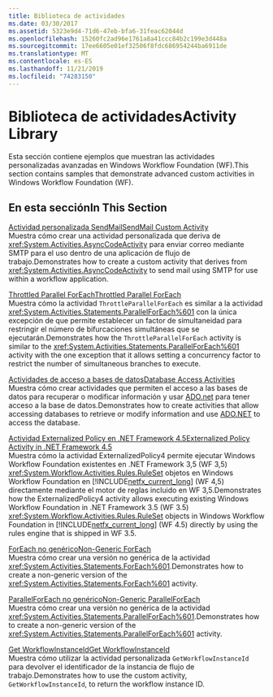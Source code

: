 ```yaml
---
title: Biblioteca de actividades
ms.date: 03/30/2017
ms.assetid: 5323e9d4-71d6-47eb-bfa6-31feac62044d
ms.openlocfilehash: 15260fc2ad96e1761a8a41ccc84b2c199e3d448a
ms.sourcegitcommit: 17ee6605e01ef32506f8fdc686954244ba6911de
ms.translationtype: MT
ms.contentlocale: es-ES
ms.lasthandoff: 11/21/2019
ms.locfileid: "74283150"
---
```

# <a name="activity-library"></a><span data-ttu-id="dad96-102">Biblioteca de actividades</span><span class="sxs-lookup"><span data-stu-id="dad96-102">Activity Library</span></span>
<span data-ttu-id="dad96-103">Esta sección contiene ejemplos que muestran las actividades personalizadas avanzadas en Windows Workflow Foundation (WF).</span><span class="sxs-lookup"><span data-stu-id="dad96-103">This section contains samples that demonstrate advanced custom activities in Windows Workflow Foundation (WF).</span></span>  
  
## <a name="in-this-section"></a><span data-ttu-id="dad96-104">En esta sección</span><span class="sxs-lookup"><span data-stu-id="dad96-104">In This Section</span></span>

 [<span data-ttu-id="dad96-105">Actividad personalizada SendMail</span><span class="sxs-lookup"><span data-stu-id="dad96-105">SendMail Custom Activity</span></span>](sendmail-custom-activity.md)  
 <span data-ttu-id="dad96-106">Muestra cómo crear una actividad personalizada que deriva de <xref:System.Activities.AsyncCodeActivity> para enviar correo mediante SMTP para el uso dentro de una aplicación de flujo de trabajo.</span><span class="sxs-lookup"><span data-stu-id="dad96-106">Demonstrates how to create a custom activity that derives from <xref:System.Activities.AsyncCodeActivity> to send mail using SMTP for use within a workflow application.</span></span>  
  
 [<span data-ttu-id="dad96-107">Throttled Parallel ForEach</span><span class="sxs-lookup"><span data-stu-id="dad96-107">Throttled Parallel ForEach</span></span>](throttled-parallel-foreach.md)  
 <span data-ttu-id="dad96-108">Muestra cómo la actividad `ThrottleParallelForEach` es similar a la actividad <xref:System.Activities.Statements.ParallelForEach%601> con la única excepción de que permite establecer un factor de simultaneidad para restringir el número de bifurcaciones simultáneas que se ejecutarán.</span><span class="sxs-lookup"><span data-stu-id="dad96-108">Demonstrates how the `ThrottleParallelForEach` activity is similar to the <xref:System.Activities.Statements.ParallelForEach%601> activity with the one exception that it allows setting a concurrency factor to restrict the number of simultaneous branches to execute.</span></span>
  
 [<span data-ttu-id="dad96-109">Actividades de acceso a bases de datos</span><span class="sxs-lookup"><span data-stu-id="dad96-109">Database Access Activities</span></span>](database-access-activities.md)  
 <span data-ttu-id="dad96-110">Muestra cómo crear actividades que permiten el acceso a las bases de datos para recuperar o modificar información y usar [ADO.net](https://go.microsoft.com/fwlink/?LinkId=166081) para tener acceso a la base de datos.</span><span class="sxs-lookup"><span data-stu-id="dad96-110">Demonstrates how to create activities that allow accessing databases to retrieve or modify information and use [ADO.NET](https://go.microsoft.com/fwlink/?LinkId=166081) to access the database.</span></span>  
  
 [<span data-ttu-id="dad96-111">Actividad Externalized Policy en .NET Framework 4.5</span><span class="sxs-lookup"><span data-stu-id="dad96-111">Externalized Policy Activity in .NET Framework 4.5</span></span>](externalized-policy-activity-in-net-framework-4-5.md)  
 <span data-ttu-id="dad96-112">Muestra cómo la actividad ExternalizedPolicy4 permite ejecutar Windows Workflow Foundation existentes en .NET Framework 3,5 (WF 3,5) <xref:System.Workflow.Activities.Rules.RuleSet> objetos en Windows Workflow Foundation en [!INCLUDE[netfx_current_long](../../../../includes/netfx-current-long-md.md)] (WF 4,5) directamente mediante el motor de reglas incluido en WF 3,5.</span><span class="sxs-lookup"><span data-stu-id="dad96-112">Demonstrates how the ExternalizedPolicy4 activity allows executing existing Windows Workflow Foundation in .NET Framework 3.5 (WF 3.5) <xref:System.Workflow.Activities.Rules.RuleSet> objects in Windows Workflow Foundation in [!INCLUDE[netfx_current_long](../../../../includes/netfx-current-long-md.md)] (WF 4.5) directly by using the rules engine that is shipped in WF 3.5.</span></span> 
  
 [<span data-ttu-id="dad96-113">ForEach no genérico</span><span class="sxs-lookup"><span data-stu-id="dad96-113">Non-Generic ForEach</span></span>](non-generic-foreach.md)  
 <span data-ttu-id="dad96-114">Muestra cómo crear una versión no genérica de la actividad <xref:System.Activities.Statements.ForEach%601>.</span><span class="sxs-lookup"><span data-stu-id="dad96-114">Demonstrates how to create a non-generic version of the <xref:System.Activities.Statements.ForEach%601> activity.</span></span>  
  
 [<span data-ttu-id="dad96-115">ParallelForEach no genérico</span><span class="sxs-lookup"><span data-stu-id="dad96-115">Non-Generic ParallelForEach</span></span>](non-generic-parallelforeach.md)  
 <span data-ttu-id="dad96-116">Muestra cómo crear una versión no genérica de la actividad <xref:System.Activities.Statements.ParallelForEach%601>.</span><span class="sxs-lookup"><span data-stu-id="dad96-116">Demonstrates how to create a non-generic version of the <xref:System.Activities.Statements.ParallelForEach%601> activity.</span></span>  
  
 [<span data-ttu-id="dad96-117">Get WorkflowInstanceId</span><span class="sxs-lookup"><span data-stu-id="dad96-117">Get WorkflowInstanceId</span></span>](get-workflowinstanceid.md)  
 <span data-ttu-id="dad96-118">Muestra cómo utilizar la actividad personalizada `GetWorkflowInstanceId` para devolver el identificador de la instancia de flujo de trabajo.</span><span class="sxs-lookup"><span data-stu-id="dad96-118">Demonstrates how to use the custom activity, `GetWorkflowInstanceId`, to return the workflow instance ID.</span></span>

